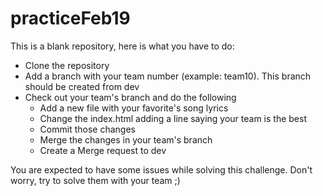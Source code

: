 # practiceFeb19

This is a blank repository, here is what you have to do:

- Clone the repository
- Add a branch with your team number (example: team10). This branch should be created from dev
- Check out your team's branch and do the following
  - Add a new file with your favorite's song lyrics
  - Change the index.html adding a line saying your team is the best
  - Commit those changes
  - Merge the changes in your team's branch
  - Create a Merge request to dev

You are expected to have some issues while solving this challenge. Don't worry, try to solve them with your team ;)
